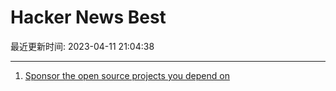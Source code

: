 # Hacker News Best

最近更新时间: 2023-04-11 21:04:38

--- 
1. [Sponsor the open source projects you depend on](https://thanks.dev/home) 
